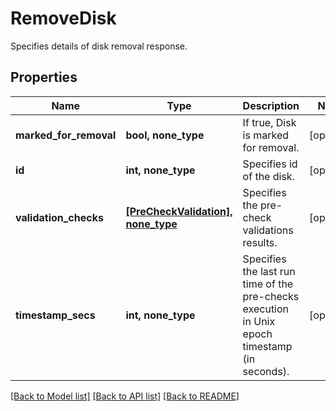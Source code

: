 # RemoveDisk

Specifies details of disk removal response.

## Properties
Name | Type | Description | Notes
------------ | ------------- | ------------- | -------------
**marked_for_removal** | **bool, none_type** | If true, Disk is marked for removal. | [optional] 
**id** | **int, none_type** | Specifies id of the disk. | [optional] 
**validation_checks** | [**[PreCheckValidation], none_type**](PreCheckValidation.md) | Specifies the pre-check validations results. | [optional] 
**timestamp_secs** | **int, none_type** | Specifies the last run time of the pre-checks execution in Unix epoch timestamp (in seconds). | [optional] 

[[Back to Model list]](../README.md#documentation-for-models) [[Back to API list]](../README.md#documentation-for-api-endpoints) [[Back to README]](../README.md)


